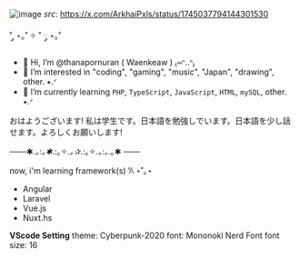 ![image](https://github.com/thanapornuran/thanapornuran/assets/159028034/5bdabebb-cd12-4245-850b-7749aa7cda59)
𝘴𝘳𝘤: https://x.com/ArkhaiPxls/status/1745037794144301530

˚ ༘ ⋆｡˚ ✧ ˚ ༘ ⋆｡˚

- 👋 Hi, I’m @thanapornuran ( Waenkeaw ) ₍⑅ᐢ..ᐢ₎
- 👀 I’m interested in "coding", "gaming", "music", "Japan", "drawing", other. ⭑.ᐟ
- 🌱 I’m currently learning `PHP`, `TypeScript`, `JavaScript`, `HTML`, `mySQL`, other. ⭑.ᐟ

おはようございます! 私は学生です。日本語を勉強しでいます。日本語を少し話せます。よろしくお願いします! 

───✱*.｡:｡✱*.:｡✧*.｡✰*.:｡✧*.｡:｡*.｡✱ ───

now, i'm learning framework(s) 𐙚 ⋆˚｡⋆
- Angular
- Laravel
- Vue.js
- Nuxt.hs

**VScode Setting**
theme: Cyberpunk-2020
font: Mononoki Nerd Font
font size: 16

<!---
thanapornuran/thanapornuran is a ✨ special ✨ repository because its `README.md` (this file) appears on your GitHub profile.
You can click the Preview link to take a look at your changes.
--->
